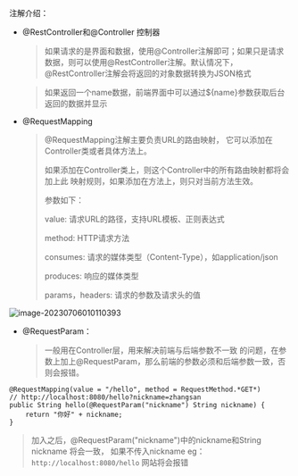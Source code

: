 注解介绍：

- @RestController和@Controller    控制器

  > 如果请求的是界面和数据，使用@Controller注解即可；如果只是请求数据，则可以使用@RestController注解。默认情况下，@RestController注解会将返回的对象数据转换为JSON格式

  > 如果返回一个name数据，前端界面中可以通过${name}参数获取后台返回的数据并显示



- @RequestMapping

  > @RequestMapping注解主要负责URL的路由映射， 它可以添加在Controller类或者具体方法上。
  >
  > 如果添加在Controller类上，则这个Controller中的所有路由映射都将会加上此 映射规则，如果添加在方法上，则只对当前方法生效。
  >
  > 参数如下：
  >
  > value: 请求URL的路径，支持URL模板、正则表达式 
  >
  > method: HTTP请求方法 
  >
  > consumes: 请求的媒体类型（Content-Type），如application/json
  >
  > produces: 响应的媒体类型 
  >
  > params，headers: 请求的参数及请求头的值

![image-20230706010110393](D:\Code\笔记\SpringBoot\image-20230706010110393.png)

- @RequestParam：

  > 一般用在Controller层，用来解决前端与后端参数不一致 的问题，在参数上加上@RequestParam，那么前端的参数必须和后端参数一致，否则会报错。

  

```
@RequestMapping(value = "/hello", method = RequestMethod.*GET*)
// http://localhost:8080/hello?nickname=zhangsan
public String hello(@RequestParam("nickname") String nickname) {
    return "你好" + nickname;
}
```

  > 加入之后，@RequestParam("nickname")中的nickname和String nickname 将会一致， 如果不传入nickname  eg：`http://localhost:8080/hello` 网站将会报错





